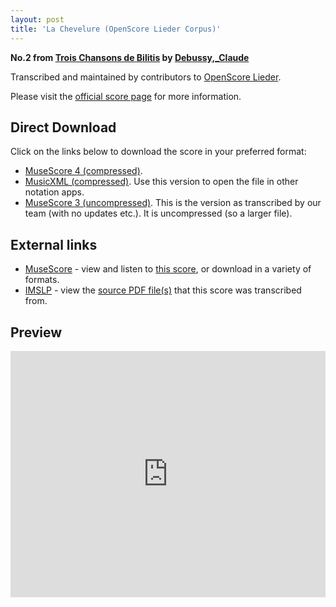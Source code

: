 ```yaml
---
layout: post
title: 'La Chevelure (OpenScore Lieder Corpus)'
---
```


__No.2 from [Trois Chansons de Bilitis](https://fourscoreandmore.org/openscore/lieder/Debussy,_Claude/Trois_Chansons_de_Bilitis/) by [Debussy,_Claude](https://fourscoreandmore.org/openscore/lieder/Debussy,_Claude)__

Transcribed and maintained by contributors to [OpenScore Lieder].

Please visit the [official score page] for more information.

[official score page]: https://musescore.com/openscore-lieder-corpus/scores/5079450
[OpenScore Lieder]: https://musescore.com/openscore-lieder-corpus

## Direct Download

Click on the links below to download the score in your preferred format:
- [MuseScore 4 (compressed)](https://fourscoreandmore.org/openscore/lieder/Debussy,_Claude/Trois_Chansons_de_Bilitis/2_La_Chevelure.mscz).
- [MusicXML (compressed)](https://fourscoreandmore.org/openscore/lieder/Debussy,_Claude/Trois_Chansons_de_Bilitis/2_La_Chevelure.mxl). Use this version to open the file in other notation apps.
- [MuseScore 3 (uncompressed)](https://raw.githubusercontent.com/OpenScore/Lieder/refs/heads/main/scores/Debussy,_Claude/Trois_Chansons_de_Bilitis/2_La_Chevelure/lc5079450.mscx). This is the version as transcribed by our team (with no updates etc.). It is uncompressed (so a larger file).

## External links

- [MuseScore] - view and listen to [this score][MuseScore], or download in a variety of formats.
- [IMSLP] - view the [source PDF file(s)][IMSLP] that this score was transcribed from.

[MuseScore]: https://musescore.com/score/5079450
[IMSLP]: https://imslp.org/wiki/Special:ReverseLookup/225679

## Preview

<iframe width="100%" height="394" src="https://musescore.com/openscore-lieder-corpus/scores/5079450/embed" frameborder="0" allowfullscreen allow="autoplay; fullscreen"></iframe>
